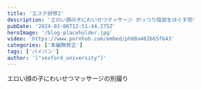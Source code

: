 ```yaml
---
title: 'エステ研修2'
description: 'エロい顔の子にわいせつマッサージ がっつり陰部をほぐす😻'
pubDate: '2024-03-06T12:51:44.275Z'
heroImage: '/blog-placeholder.jpg'
video: 'https://www.pornhub.com/embed/ph60a462b65fb43'
categories: ['本編無修正']
tags: ['パイパン']
author: '["sexford_university"]'
---
```


エロい顔の子にわいせつマッサージの別撮り




